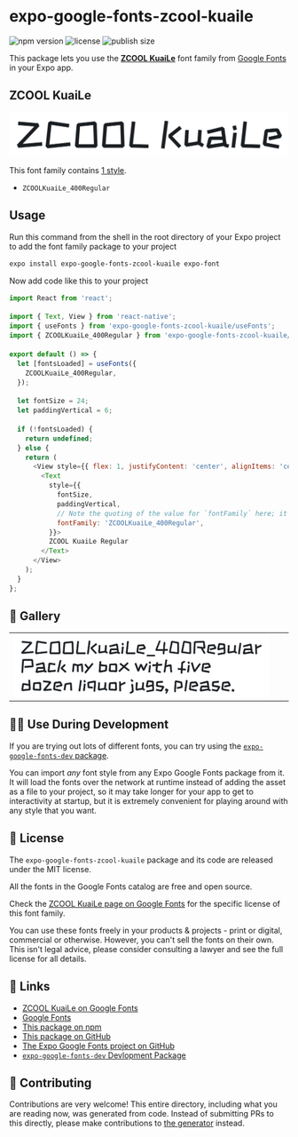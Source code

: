 # expo-google-fonts-zcool-kuaile

![npm version](https://flat.badgen.net/npm/v/expo-google-fonts-zcool-kuaile)
![license](https://flat.badgen.net/github/license/expo/google-fonts)
![publish size](https://flat.badgen.net/packagephobia/install/expo-google-fonts-zcool-kuaile)

This package lets you use the [**ZCOOL KuaiLe**](https://fonts.google.com/specimen/ZCOOL+KuaiLe) font family from [Google Fonts](https://fonts.google.com/) in your Expo app.

## ZCOOL KuaiLe

![ZCOOL KuaiLe](./font-family.png)

This font family contains [1 style](#-gallery).

- `ZCOOLKuaiLe_400Regular`

## Usage

Run this command from the shell in the root directory of your Expo project to add the font family package to your project
```sh
expo install expo-google-fonts-zcool-kuaile expo-font
```

Now add code like this to your project
```js
import React from 'react';

import { Text, View } from 'react-native';
import { useFonts } from 'expo-google-fonts-zcool-kuaile/useFonts';
import { ZCOOLKuaiLe_400Regular } from 'expo-google-fonts-zcool-kuaile/400Regular';

export default () => {
  let [fontsLoaded] = useFonts({
    ZCOOLKuaiLe_400Regular,
  });

  let fontSize = 24;
  let paddingVertical = 6;

  if (!fontsLoaded) {
    return undefined;
  } else {
    return (
      <View style={{ flex: 1, justifyContent: 'center', alignItems: 'center' }}>
        <Text
          style={{
            fontSize,
            paddingVertical,
            // Note the quoting of the value for `fontFamily` here; it expects a string!
            fontFamily: 'ZCOOLKuaiLe_400Regular',
          }}>
          ZCOOL KuaiLe Regular
        </Text>
      </View>
    );
  }
};

```

## 🔡 Gallery


||||
|-|-|-|
|![ZCOOLKuaiLe_400Regular](.//400Regular/ZCOOLKuaiLe_400Regular.ttf.png)||||


## 👩‍💻 Use During Development

If you are trying out lots of different fonts, you can try using the [`expo-google-fonts-dev` package](https://github.com/freeboub/google-fonts/tree/master/font-packages/dev#readme).

You can import *any* font style from any Expo Google Fonts package from it. It will load the fonts
over the network at runtime instead of adding the asset as a file to your project, so it may take longer
for your app to get to interactivity at startup, but it is extremely convenient
for playing around with any style that you want.

## 📖 License

The `expo-google-fonts-zcool-kuaile` package and its code are released under the MIT license.

All the fonts in the Google Fonts catalog are free and open source.

Check the [ZCOOL KuaiLe page on Google Fonts](https://fonts.google.com/specimen/ZCOOL+KuaiLe) for the specific license of this font family.

You can use these fonts freely in your products & projects - print or digital, commercial or otherwise. However, you can't sell the fonts on their own. This isn't legal advice, please consider consulting a lawyer and see the full license for all details.

## 🔗 Links

- [ZCOOL KuaiLe on Google Fonts](https://fonts.google.com/specimen/ZCOOL+KuaiLe)
- [Google Fonts](https://fonts.google.com/)
- [This package on npm](https://www.npmjs.com/package/expo-google-fonts-zcool-kuaile)
- [This package on GitHub](https://github.com/freeboub/google-fonts/tree/master/font-packages/zcool-kuaile)
- [The Expo Google Fonts project on GitHub](https://github.com/freeboub/google-fonts)
- [`expo-google-fonts-dev` Devlopment Package](https://github.com/freeboub/google-fonts/tree/master/font-packages/dev)

## 🤝 Contributing

Contributions are very welcome! This entire directory, including what you are reading now, was generated from code. Instead of submitting PRs to this directly, please make contributions to [the generator](https://github.com/freeboub/google-fonts/tree/master/packages/generator) instead.
